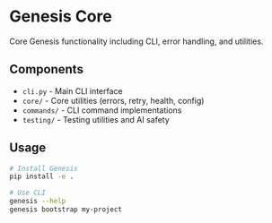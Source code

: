# Genesis Core

Core Genesis functionality including CLI, error handling, and utilities.

## Components

- `cli.py` - Main CLI interface
- `core/` - Core utilities (errors, retry, health, config)
- `commands/` - CLI command implementations
- `testing/` - Testing utilities and AI safety

## Usage

```bash
# Install Genesis
pip install -e .

# Use CLI
genesis --help
genesis bootstrap my-project
```
